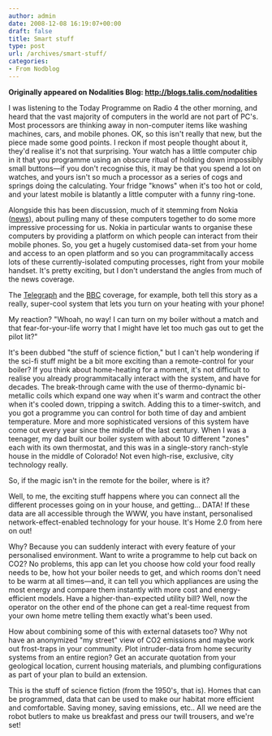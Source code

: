 ```yaml
---
author: admin
date: 2008-12-08 16:19:07+00:00
draft: false
title: Smart stuff
type: post
url: /archives/smart-stuff/
categories:
- From Nodblog
---
```


**Originally appeared on Nodalities Blog: http://blogs.talis.com/nodalities**

I was listening to the Today Programme on Radio 4 the other morning, and heard that the vast majority of computers in the world are not part of PC's. Most processors are thinking away in non-computer items like washing machines, cars, and mobile phones. OK, so this isn't really that new, but the piece made some good points. I reckon if most people thought about it, they'd realise it's not that surprising. Your watch has a little computer chip in it that you programme using an obscure ritual of holding down impossibly small buttons—if you don't recognise this, it may be that you spend a lot on watches, and yours isn't so much a processor as a series of cogs and springs doing the calculating. Your fridge "knows" when it's too hot or cold, and your latest mobile is blatantly a little computer with a funny ring-tone.

Alongside this has been discussion, much of it stemming from Nokia ([news](http://zachbeauvais.com/wp-content/uploads/2008/12/news?q=nokia+Home+Control+Centre&ie=utf-8&oe=utf-8&rls=org.mozilla:en-GB:official&client=firefox-a&um=1&hl=en&sa=X&oi=news_group&resnum=4&ct=title)), about pulling many of these computers together to do some more impressive processing for us. Nokia in particular wants to organise these computers by providing a platform on which people can interact from their mobile phones. So, you get a hugely customised data-set from your home and access to an open platform and so you can programmitacally access lots of these currently-isolated computing processes, right from your mobile handset. It's pretty exciting, but I don't understand the angles from much of the news coverage.

The [Telegraph](http://zachbeauvais.com/wp-content/uploads/2008/12/Nokia-launches-Home-Control-centre.html) and the [BBC](http://zachbeauvais.com/wp-content/uploads/2008/12/7762646.stm) coverage, for example, both tell this story as a really, super-cool system that lets you turn on your heating with your phone!

My reaction? "Whoah, no way! I can turn on my boiler without a match and that fear-for-your-life worry that I might have let too much gas out to get the pilot lit?"

It's been dubbed "the stuff of science fiction," but I can't help wondering if the sci-fi stuff might be a bit more exciting than a remote-control for your boiler? If you think about home-heating for a moment, it's not difficult to realise you already programmitacally interact with the system, and have for decades. The break-through came with the use of thermo-dynamic bi-metallic coils which expand one way when it's warm and contract the other when it's cooled down, tripping a switch. Adding this to a timer-switch, and you got a programme you can control for both time of day and ambient temperature. More and more sophisticated versions of this system have come out every year since the middle of the last century. When I was a teenager, my dad built our boiler system with about 10 different "zones" each with its own thermostat, and this was in a single-story ranch-style house in the middle of Colorado! Not even high-rise, exclusive, city technology really.

So, if the magic isn't in the remote for the boiler, where is it?

Well, to me, the exciting stuff happens where you can connect all the different processes going on in your house, and getting... DATA! If these data are all accessible through the WWW, you have instant, personalised network-effect-enabled technology for your house. It's Home 2.0 from here on out!

Why? Because you can suddenly interact with every feature of your personalised environment. Want to write a programme to help cut back on CO2? No problems, this app can let you choose how cold your food really needs to be, how hot your boiler needs to get, and which rooms don't need to be warm at all times—and, it can tell you which appliances are using the most energy and compare them instantly with more cost and energy-efficient models. Have a higher-than-expected utility bill? Well, now the operator on the other end of the phone can get a real-time request from your own home metre telling them exactly what's been used.

How about combining some of this with external datasets too? Why not have an anonymized "my street" view of CO2 emissions and maybe work out frost-traps in your community. Plot intruder-data from home security systems from an entire region? Get an accurate quotation from your geological location, current housing materials, and plumbing configurations as part of your plan to build an extension.

This is the stuff of science fiction (from the 1950's, that is). Homes that can be programmed, data that can be used to make our habitat more efficient and comfortable. Saving money, saving emissions, etc.. All we need are the robot butlers to make us breakfast and press our twill trousers, and we're set!
